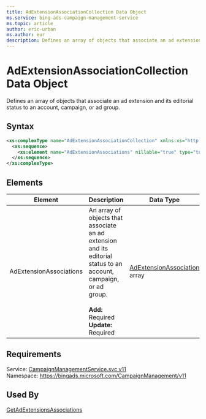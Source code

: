 ```yaml
---
title: AdExtensionAssociationCollection Data Object
ms.service: bing-ads-campaign-management-service
ms.topic: article
author: eric-urban
ms.author: eur
description: Defines an array of objects that associate an ad extension and its editorial status to an account, campaign, or ad group.
---
```

# AdExtensionAssociationCollection Data Object
Defines an array of objects that associate an ad extension and its editorial status to an account, campaign, or ad group.

## Syntax
```xml
<xs:complexType name="AdExtensionAssociationCollection" xmlns:xs="http://www.w3.org/2001/XMLSchema">
  <xs:sequence>
    <xs:element name="AdExtensionAssociations" nillable="true" type="tns:ArrayOfAdExtensionAssociation" />
  </xs:sequence>
</xs:complexType>
```

## <a name="elements"></a>Elements

|Element|Description|Data Type|
|-----------|---------------|-------------|
|<a name="adextensionassociations"></a>AdExtensionAssociations|An array of objects that associate an ad extension and its editorial status to an account, campaign, or ad group.<br/><br/>**Add:** Required<br/>**Update:** Required|[AdExtensionAssociation](adextensionassociation.md) array|

## Requirements
Service: [CampaignManagementService.svc v11](https://campaign.api.bingads.microsoft.com/Api/Advertiser/CampaignManagement/v11/CampaignManagementService.svc)  
Namespace: https://bingads.microsoft.com/CampaignManagement/v11  

## Used By
[GetAdExtensionsAssociations](getadextensionsassociations.md)  
